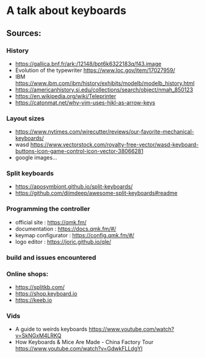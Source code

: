 # A talk about keyboards

## Sources:

### History

- https://gallica.bnf.fr/ark:/12148/bpt6k6322183q/f43.image
- Evolution of the typewriter https://www.loc.gov/item/17027959/ 
- IBM https://www.ibm.com/ibm/history/exhibits/modelb/modelb_history.html
- https://americanhistory.si.edu/collections/search/object/nmah_850123
- https://en.wikipedia.org/wiki/Teleprinter
- https://catonmat.net/why-vim-uses-hjkl-as-arrow-keys

### Layout sizes

- https://www.nytimes.com/wirecutter/reviews/our-favorite-mechanical-keyboards/
- wasd https://www.vectorstock.com/royalty-free-vector/wasd-keyboard-buttons-icon-game-control-icon-vector-38066281 
- google images...

### Split keyboards

- https://aposymbiont.github.io/split-keyboards/
- https://github.com/diimdeep/awesome-split-keyboards#readme

### Programming the controller

- official site : https://qmk.fm/
- documentation : https://docs.qmk.fm/#/
- keymap configurator : https://config.qmk.fm/#/ 
- logo editor : https://joric.github.io/qle/

### build and issues encountered


### Online shops:

- https://splitkb.com/
- https://shop.keyboard.io
- https://keeb.io

### Vids

- A guide to weirds keyboards https://www.youtube.com/watch?v=SkNGxM4LRKQ
- How Keyboards & Mice Are Made - China Factory Tour https://www.youtube.com/watch?v=GdwkFLLdgYI
